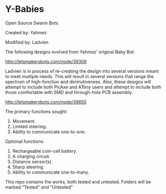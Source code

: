 Y-Babies
========

Open Source Swarm Bots

Created by: Yahmez

Modified by: Ladvien

The following designs evolved from Yahmez' original Baby Bot:
  
  http://letsmakerobots.com/node/39306

Ladvien is in process of re-creating the design into several versions meant to meet multiple needs.  This will result in
several versions that range the spectrum of high-function and diminutiveness. Also, these designs will attempt to include
both PicAxe and ATtiny users and attempt to include both those comfortable with SMD and through-hole PCB assembly.
  
  http://letsmakerobots.com/node/39650

The primary functions sought:

  1. Movement.
  2. Limited steering.
  3. Ability to communicate one-to-one.
  
Optional functions:
  
  1. Rechargeable coin-cell battery.
  2. A charging circuit.
  3. Distance sensor(s).
  4. Sharp steering.
  5. Ability to communicate one-to-many.

This repo contains the works, both tested and untested.  Folders will be marked "Tested" and "Untested"
